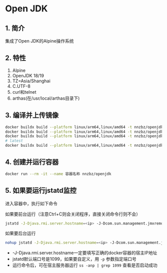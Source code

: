 # Open JDK

## 1. 简介

集成了Open JDK的Alpine操作系统

## 2. 特性

1. Alpine
2. OpenJDK 18/19
3. TZ=Asia/Shanghai
4. C.UTF-8
5. curl和telnet
6. arthas(在/usr/local/arthas目录下)

## 3. 编译并上传镜像

```sh
docker buildx build --platform linux/arm64,linux/amd64 -t nnzbz/openjdk:8-alpine --build-arg VERSION=8 --build-arg HTTPS_PROXY=socks5://docker.for.mac.host.internal:12345 --build-arg HTTPS_PROXY=socks5://docker.for.mac.host.internal:12345 . --push
docker buildx build --platform linux/arm64,linux/amd64 -t nnzbz/openjdk:18-alpine --build-arg VERSION=18 --build-arg HTTP_PROXY=socks5://docker.for.mac.host.internal:12345  --build-arg HTTPS_PROXY=socks5://docker.for.mac.host.internal:12345  . --push
docker buildx build --platform linux/arm64,linux/amd64 -t nnzbz/openjdk:19-alpine --build-arg VERSION=19 --build-arg HTTP_PROXY=socks5://docker.for.mac.host.internal:12345 --build-arg HTTPS_PROXY=socks5://docker.for.mac.host.internal:12345 . --push
# latest
docker buildx build --platform linux/arm64,linux/amd64 -t nnzbz/openjdk:alpine --build-arg VERSION=18 --build-arg HTTP_PROXY=socks5://docker.for.mac.host.internal:12345 --build-arg HTTPS_PROXY=socks5://docker.for.mac.host.internal:12345  . --push
```

## 4. 创建并运行容器

```sh
docker run --rm -it --name 容器名称 nnzbz/openjdk
```

## 5. 如果要运行jstatd监控

进入容器中，执行如下命令

如果要前台运行（注意Ctrl+C则会关闭程序，直接关闭命令行则不会）

```sh
jstatd -J-Djava.rmi.server.hostname=<ip> -J-Dcom.sun.management.jmxremote.authenticate=false -J-Dcom.sun.management.jmxremote.rmi.port=1099 -J-Dcom.sun.management.jmxremote.ssl=false -J-Djava.security.policy=/usr/local/jvm/jstatd.all.policy
```

如果要后台运行

```sh
nohup jstatd -J-Djava.rmi.server.hostname=<ip> -J-Dcom.sun.management.jmxremote.authenticate=false -J-Dcom.sun.management.jmxremote.rmi.port=1099 -J-Dcom.sun.management.jmxremote.ssl=false -J-Djava.security.policy=/usr/local/jvm/jstatd.all.policy >> /usr/local/output.log 2>&1 &
```

- -J-Djava.rmi.server.hostname一定要填写正确的docker容器的宿主IP地址
- jstatd默认端口号是1099，如果要自定义，用 ```-p``` 参数指定端口号
- 运行命令后，可在宿主服务器运行 ```ss -anp | grep 1099``` 查看是否启动成功

